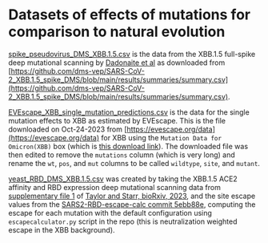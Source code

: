 # Datasets of effects of mutations for comparison to natural evolution

[spike_pseudovirus_DMS_XBB.1.5.csv](spike_pseudovirus_DMS_XBB.1.5.csv) is the data from the XBB.1.5 full-spike deep mutational scanning by [Dadonaite et al](https://www.biorxiv.org/content/10.1101/2023.11.13.566961v1) as downloaded from [https://github.com/dms-vep/SARS-CoV-2_XBB.1.5_spike_DMS/blob/main/results/summaries/summary.csv](https://github.com/dms-vep/SARS-CoV-2_XBB.1.5_spike_DMS/blob/main/results/summaries/summary.csv).

[EVEscape_XBB_single_mutation_predictions.csv](EVEscape_XBB_single_mutation_predictions.csv) is the data for the single mutation effects to XBB as estimated by EVEscape. This is the file downloaded on Oct-24-2023 from [https://evescape.org/data](https://evescape.org/data) for XBB using the `Mutation Data for Omicron(XBB)` box (which is [this download link](https://api.evescape.org/download_variant_data?curr-virus=COVID19&curr-variant-or-id=Omicron(XBB))). The downloaded file was then edited to remove the `mutations` column (which is very long) and rename the `wt`, `pos`, and `mut` columns to be called `wildtype`, `site`, and `mutant`.

[yeast_RBD_DMS_XBB.1.5.csv](yeast_RBD_DMS_XBB.1.5.csv) was created by taking the XBB.1.5 ACE2 affinity and RBD expression deep mutational scanning data from [supplementary file 1](https://www.biorxiv.org/content/biorxiv/early/2023/09/12/2023.09.11.557279/DC1/embed/media-1.csv?download=true) of [Taylor and Starr, bioRxiv, 2023](https://www.biorxiv.org/content/10.1101/2023.09.11.557279v1), and the site escape values from the [SARS2-RBD-escape-calc commit 5ebb88e](https://github.com/jbloomlab/SARS2-RBD-escape-calc/tree/5ebb88e5b8c9adc1b601b3cb1cc5308532d97a38), computing the escape for each mutation with the default configuration using `escapecalculator.py` script in the repo (this is neutralization weighted escape in the XBB background).
